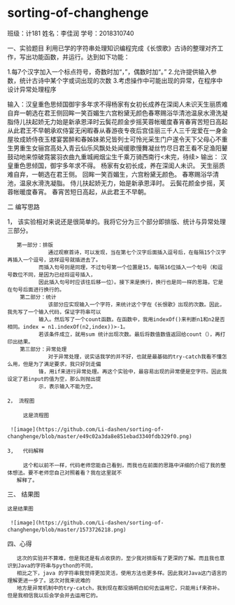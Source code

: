 # sorting-of-changhenge

班级：计181 
姓名：李佳润
学号：2018310740

一、实验题目
  利用已学的字符串处理知识编程完成《长恨歌》古诗的整理对齐工作，写出功能函数，并运行。达到如下功能：

1.每7个汉字加入一个标点符号，奇数时加“，”，偶数时加“。”
2.允许提供输入参数，统计古诗中某个字或词出现的次数
3.考虑操作中可能出现的异常，在程序中设计异常处理程序

输入：汉皇重色思倾国御宇多年求不得杨家有女初长成养在深闺人未识天生丽质难自弃一朝选在君王侧回眸一笑百媚生六宫粉黛无颜色春寒赐浴华清池温泉水滑洗凝脂侍儿扶起娇无力始是新承恩泽时云鬓花颜金步摇芙蓉帐暖度春宵春宵苦短日高起从此君王不早朝承欢侍宴无闲暇春从春游夜专夜后宫佳丽三千人三千宠爱在一身金屋妆成娇侍夜玉楼宴罢醉和春姊妹弟兄皆列士可怜光采生门户遂令天下父母心不重生男重生女骊宫高处入青云仙乐风飘处处闻缓歌慢舞凝丝竹尽日君王看不足渔阳鼙鼓动地来惊破霓裳羽衣曲九重城阙烟尘生千乘万骑西南行<未完，待续>
输出：
汉皇重色思倾国，御宇多年求不得。
杨家有女初长成，养在深闺人未识。
天生丽质难自弃，一朝选在君王侧。
回眸一笑百媚生，六宫粉黛无颜色。
春寒赐浴华清池，温泉水滑洗凝脂。
侍儿扶起娇无力，始是新承恩泽时。
云鬓花颜金步摇，芙蓉帐暖度春宵。
春宵苦短日高起，从此君王不早朝。

二 编写思路
  
  1， 该实验相对来说还是很简单的。我将它分为三个部分即排版、统计与异常处理三部分。
       
	   第一部分：排版
                 通过观察首诗，可以发现，当在第七个汉字后面插入逗号后，在每隔15个汉字再插入一个逗号，这样逗号就插进去了。
              而插入句号则是同理，不过句号第一个位置是15，每隔16位插入一个句号（和逗号数位不同，是因为已经将逗号插入，
              因此插入句号时应该往后移一位）。接下来是换行，换行也是同一样的思路，它是在句号后面进行换行的。
        第二部分：统计
                 该部分应实现输入一个字符，来统计这个字在《长恨歌》出现的次数。因此，我先写了一个输入代码，保证字符串可以
              输入。然后写了一个count函数。在函数中，我用indexOf()来判断n1和n2是否相同。index = n1.indexOf(n2,index))>-1。
              若该条件成立，就用sum 统计出现次数。最后将数值数值返回给count（），再打印出结果。
        第三部分：异常处理
                 对于异常处理，说实话我学的并不好，也就是最基础的try-catch我看不懂怎么用，但是为了满足要求，我只好剑走偏
              锋，用if来进行异常处理。再这个实验中，最容易出现的异常便是空字符。因此我设定了若input的值为空，那么则抛出提
	          示，表示输入不能为空。
 
    2， 流程图
 
         这是流程图
	 
	 ![image](https://github.com/Li-dashen/sorting-of-changhenge/blob/master/e49c02a3da8e851ebad3340fdb329f0.png)
    
    3,   代码解释
   
         这个和以前不一样，代码老师您能自己看到，而我也在前面的思路中详细的介绍了我的整体想法。要不老师您自己对照着看？我在这里就不
       解释了。
       
三、 结果图

    这是结果图
    
     ![image](https://github.com/Li-dashen/sorting-of-changhenge/blob/master/1573726218.png)
    
    
四、心得

       这次的实验并不算难，但是我还是有点收获的，至少我对排版有了更深的了解。而且我也意识到Java的字符串与python的不同，
       相比之下，java 的字符串我觉得更加灵活，使用方法也更多样。因此我对Java这门语言的理解更进一步了。这次对我来说难的
       地方是异常机制中的try-catch，我到现在都没搞明白如何去运用它，只能用if来弥补。但是我相信我以后会学会并去运用它的。
	   
	  
	 
	 
 
              
